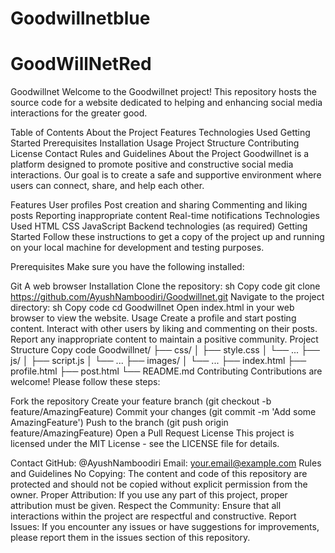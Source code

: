 # Goodwillnetblue
# GoodWillNetRed

Goodwillnet
Welcome to the Goodwillnet project! This repository hosts the source code for a website dedicated to helping and enhancing social media interactions for the greater good.

Table of Contents
About the Project
Features
Technologies Used
Getting Started
Prerequisites
Installation
Usage
Project Structure
Contributing
License
Contact
Rules and Guidelines
About the Project
Goodwillnet is a platform designed to promote positive and constructive social media interactions. Our goal is to create a safe and supportive environment where users can connect, share, and help each other.

Features
User profiles
Post creation and sharing
Commenting and liking posts
Reporting inappropriate content
Real-time notifications
Technologies Used
HTML
CSS
JavaScript
Backend technologies (as required)
Getting Started
Follow these instructions to get a copy of the project up and running on your local machine for development and testing purposes.

Prerequisites
Make sure you have the following installed:

Git
A web browser
Installation
Clone the repository:
sh
Copy code
git clone https://github.com/AyushNamboodiri/Goodwillnet.git
Navigate to the project directory:
sh
Copy code
cd Goodwillnet
Open index.html in your web browser to view the website.
Usage
Create a profile and start posting content.
Interact with other users by liking and commenting on their posts.
Report any inappropriate content to maintain a positive community.
Project Structure
Copy code
Goodwillnet/
├── css/
│   ├── style.css
│   └── ...
├── js/
│   ├── script.js
│   └── ...
├── images/
│   └── ...
├── index.html
├── profile.html
├── post.html
└── README.md
Contributing
Contributions are welcome! Please follow these steps:

Fork the repository
Create your feature branch (git checkout -b feature/AmazingFeature)
Commit your changes (git commit -m 'Add some AmazingFeature')
Push to the branch (git push origin feature/AmazingFeature)
Open a Pull Request
License
This project is licensed under the MIT License - see the LICENSE file for details.

Contact
GitHub: @AyushNamboodiri
Email: your.email@example.com
Rules and Guidelines
No Copying: The content and code of this repository are protected and should not be copied without explicit permission from the owner.
Proper Attribution: If you use any part of this project, proper attribution must be given.
Respect the Community: Ensure that all interactions within the project are respectful and constructive.
Report Issues: If you encounter any issues or have suggestions for improvements, please report them in the issues section of this repository.
